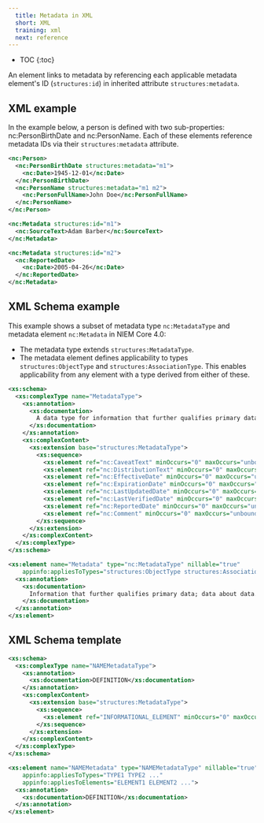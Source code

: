 ```yaml
---
  title: Metadata in XML
  short: XML
  training: xml
  next: reference
---
```


- TOC
{:toc}

An element links to metadata by referencing each applicable metadata element's ID (`structures:id`) in inherited attribute `structures:metadata`.

## XML example

In the example below, a person is defined with two sub-properties: nc:PersonBirthDate and nc:PersonName.  Each of these elements reference metadata IDs via their `structures:metadata` attribute.

```xml
<nc:Person>
  <nc:PersonBirthDate structures:metadata="m1">
    <nc:Date>1945-12-01</nc:Date>
  </nc:PersonBirthDate>
  <nc:PersonName structures:metadata="m1 m2">
    <nc:PersonFullName>John Doe</nc:PersonFullName>
  </nc:PersonName>
</nc:Person>

<nc:Metadata structures:id="m1">
  <nc:SourceText>Adam Barber</nc:SourceText>
</nc:Metadata>

<nc:Metadata structures:id="m2">
  <nc:ReportedDate>
    <nc:Date>2005-04-26</nc:Date>
  </nc:ReportedDate>
</nc:Metadata>
```

## XML Schema example

This example shows a subset of metadata type `nc:MetadataType` and metadata element `nc:Metadata` in NIEM Core 4.0:

- The metadata type extends `structures:MetadataType`.
- The metadata element defines applicability to types `structures:ObjectType` and `structures:AssociationType`.  This enables applicability from any element with a type derived from either of these.

```xml
<xs:schema>
  <xs:complexType name="MetadataType">
    <xs:annotation>
      <xs:documentation>
        A data type for information that further qualifies primary data; data about data.
      </xs:documentation>
    </xs:annotation>
    <xs:complexContent>
      <xs:extension base="structures:MetadataType">
        <xs:sequence>
          <xs:element ref="nc:CaveatText" minOccurs="0" maxOccurs="unbounded"/>
          <xs:element ref="nc:DistributionText" minOccurs="0" maxOccurs="unbounded"/>
          <xs:element ref="nc:EffectiveDate" minOccurs="0" maxOccurs="unbounded"/>
          <xs:element ref="nc:ExpirationDate" minOccurs="0" maxOccurs="unbounded"/>
          <xs:element ref="nc:LastUpdatedDate" minOccurs="0" maxOccurs="unbounded"/>
          <xs:element ref="nc:LastVerifiedDate" minOccurs="0" maxOccurs="unbounded"/>
          <xs:element ref="nc:ReportedDate" minOccurs="0" maxOccurs="unbounded"/>
          <xs:element ref="nc:Comment" minOccurs="0" maxOccurs="unbounded"/>
        </xs:sequence>
      </xs:extension>
    </xs:complexContent>
  </xs:complexType>
</xs:schema>

<xs:element name="Metadata" type="nc:MetadataType" nillable="true"
    appinfo:appliesToTypes="structures:ObjectType structures:AssociationType">
  <xs:annotation>
    <xs:documentation>
      Information that further qualifies primary data; data about data.
    </xs:documentation>
  </xs:annotation>
</xs:element>
```

## XML Schema template

```xml
<xs:schema>
  <xs:complexType name="NAMEMetadataType">
    <xs:annotation>
      <xs:documentation>DEFINITION</xs:documentation>
    </xs:annotation>
    <xs:complexContent>
      <xs:extension base="structures:MetadataType">
        <xs:sequence>
          <xs:element ref="INFORMATIONAL_ELEMENT" minOccurs="0" maxOccurs="unbounded"/>
        </xs:sequence>
      </xs:extension>
    </xs:complexContent>
  </xs:complexType>
</xs:schema>

<xs:element name="NAMEMetadata" type="NAMEMetadataType" nillable="true"
    appinfo:appliesToTypes="TYPE1 TYPE2 ..."
    appinfo:appliesToElements="ELEMENT1 ELEMENT2 ...">
  <xs:annotation>
    <xs:documentation>DEFINITION</xs:documentation>
  </xs:annotation>
</xs:element>
```
